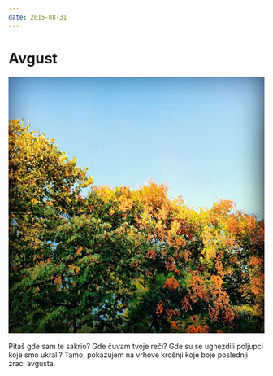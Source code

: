 ```yaml
---
date: 2015-08-31
---
```


# Avgust

![](avgust.jpg)

Pitaš gde sam te sakrio? Gde čuvam tvoje reči? Gde su se ugnezdili poljupci koje smo ukrali? Tamo, pokazujem na vrhove krošnji koje boje poslednji zraci avgusta.

